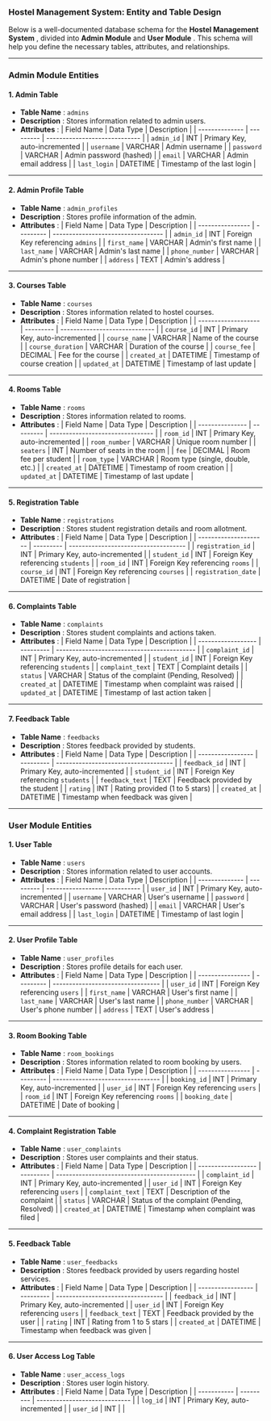### Hostel Management System: Entity and Table Design

Below is a well-documented database schema for the  **Hostel Management System** , divided into **Admin Module** and  **User Module** . This schema will help you define the necessary tables, attributes, and relationships.

---

### **Admin Module Entities**

#### 1. **Admin Table**

* **Table Name** : `admins`
* **Description** : Stores information related to admin users.
* **Attributes** :
| Field Name     | Data Type | Description                   |
  | -------------- | --------- | ----------------------------- |
  | `admin_id`   | INT       | Primary Key, auto-incremented |
  | `username`   | VARCHAR   | Admin username                |
  | `password`   | VARCHAR   | Admin password (hashed)       |
  | `email`      | VARCHAR   | Admin email address           |
  | `last_login` | DATETIME  | Timestamp of the last login   |

---

#### 2. **Admin Profile Table**

* **Table Name** : `admin_profiles`
* **Description** : Stores profile information of the admin.
* **Attributes** :
| Field Name       | Data Type | Description                        |
  | ---------------- | --------- | ---------------------------------- |
  | `admin_id`     | INT       | Foreign Key referencing `admins` |
  | `first_name`   | VARCHAR   | Admin's first name                 |
  | `last_name`    | VARCHAR   | Admin's last name                  |
  | `phone_number` | VARCHAR   | Admin's phone number               |
  | `address`      | TEXT      | Admin's address                    |

---

#### 3. **Courses Table**

* **Table Name** : `courses`
* **Description** : Stores information related to hostel courses.
* **Attributes** :
| Field Name          | Data Type | Description                   |
  | ------------------- | --------- | ----------------------------- |
  | `course_id`       | INT       | Primary Key, auto-incremented |
  | `course_name`     | VARCHAR   | Name of the course            |
  | `course_duration` | VARCHAR   | Duration of the course        |
  | `course_fee`      | DECIMAL   | Fee for the course            |
  | `created_at`      | DATETIME  | Timestamp of course creation  |
  | `updated_at`      | DATETIME  | Timestamp of last update      |

---

#### 4. **Rooms Table**

* **Table Name** : `rooms`
* **Description** : Stores information related to rooms.
* **Attributes** :
| Field Name      | Data Type | Description                      |
  | --------------- | --------- | -------------------------------- |
  | `room_id`     | INT       | Primary Key, auto-incremented    |
  | `room_number` | VARCHAR   | Unique room number               |
  | `seaters`     | INT       | Number of seats in the room      |
  | `fee`         | DECIMAL   | Room fee per student             |
  | `room_type`   | VARCHAR   | Room type (single, double, etc.) |
  | `created_at`  | DATETIME  | Timestamp of room creation       |
  | `updated_at`  | DATETIME  | Timestamp of last update         |

---

#### 5. **Registration Table**

* **Table Name** : `registrations`
* **Description** : Stores student registration details and room allotment.
* **Attributes** :
| Field Name            | Data Type | Description                          |
  | --------------------- | --------- | ------------------------------------ |
  | `registration_id`   | INT       | Primary Key, auto-incremented        |
  | `student_id`        | INT       | Foreign Key referencing `students` |
  | `room_id`           | INT       | Foreign Key referencing `rooms`    |
  | `course_id`         | INT       | Foreign Key referencing `courses`  |
  | `registration_date` | DATETIME  | Date of registration                 |

---

#### 6. **Complaints Table**

* **Table Name** : `complaints`
* **Description** : Stores student complaints and actions taken.
* **Attributes** :
| Field Name         | Data Type | Description                                 |
  | ------------------ | --------- | ------------------------------------------- |
  | `complaint_id`   | INT       | Primary Key, auto-incremented               |
  | `student_id`     | INT       | Foreign Key referencing `students`        |
  | `complaint_text` | TEXT      | Complaint details                           |
  | `status`         | VARCHAR   | Status of the complaint (Pending, Resolved) |
  | `created_at`     | DATETIME  | Timestamp when complaint was raised         |
  | `updated_at`     | DATETIME  | Timestamp of last action taken              |

---

#### 7. **Feedback Table**

* **Table Name** : `feedbacks`
* **Description** : Stores feedback provided by students.
* **Attributes** :
| Field Name        | Data Type | Description                          |
  | ----------------- | --------- | ------------------------------------ |
  | `feedback_id`   | INT       | Primary Key, auto-incremented        |
  | `student_id`    | INT       | Foreign Key referencing `students` |
  | `feedback_text` | TEXT      | Feedback provided by the student     |
  | `rating`        | INT       | Rating provided (1 to 5 stars)       |
  | `created_at`    | DATETIME  | Timestamp when feedback was given    |

---

### **User Module Entities**

#### 1. **User Table**

* **Table Name** : `users`
* **Description** : Stores information related to user accounts.
* **Attributes** :
| Field Name     | Data Type | Description                   |
  | -------------- | --------- | ----------------------------- |
  | `user_id`    | INT       | Primary Key, auto-incremented |
  | `username`   | VARCHAR   | User's username               |
  | `password`   | VARCHAR   | User's password (hashed)      |
  | `email`      | VARCHAR   | User's email address          |
  | `last_login` | DATETIME  | Timestamp of last login       |

---

#### 2. **User Profile Table**

* **Table Name** : `user_profiles`
* **Description** : Stores profile details for each user.
* **Attributes** :
| Field Name       | Data Type | Description                       |
  | ---------------- | --------- | --------------------------------- |
  | `user_id`      | INT       | Foreign Key referencing `users` |
  | `first_name`   | VARCHAR   | User's first name                 |
  | `last_name`    | VARCHAR   | User's last name                  |
  | `phone_number` | VARCHAR   | User's phone number               |
  | `address`      | TEXT      | User's address                    |

---

#### 3. **Room Booking Table**

* **Table Name** : `room_bookings`
* **Description** : Stores information related to room booking by users.
* **Attributes** :
| Field Name       | Data Type | Description                       |
  | ---------------- | --------- | --------------------------------- |
  | `booking_id`   | INT       | Primary Key, auto-incremented     |
  | `user_id`      | INT       | Foreign Key referencing `users` |
  | `room_id`      | INT       | Foreign Key referencing `rooms` |
  | `booking_date` | DATETIME  | Date of booking                   |

---

#### 4. **Complaint Registration Table**

* **Table Name** : `user_complaints`
* **Description** : Stores user complaints and their status.
* **Attributes** :
| Field Name         | Data Type | Description                                 |
  | ------------------ | --------- | ------------------------------------------- |
  | `complaint_id`   | INT       | Primary Key, auto-incremented               |
  | `user_id`        | INT       | Foreign Key referencing `users`           |
  | `complaint_text` | TEXT      | Description of the complaint                |
  | `status`         | VARCHAR   | Status of the complaint (Pending, Resolved) |
  | `created_at`     | DATETIME  | Timestamp when complaint was filed          |

---

#### 5. **Feedback Table**

* **Table Name** : `user_feedbacks`
* **Description** : Stores feedback provided by users regarding hostel services.
* **Attributes** :
| Field Name        | Data Type | Description                       |
  | ----------------- | --------- | --------------------------------- |
  | `feedback_id`   | INT       | Primary Key, auto-incremented     |
  | `user_id`       | INT       | Foreign Key referencing `users` |
  | `feedback_text` | TEXT      | Feedback provided by the user     |
  | `rating`        | INT       | Rating from 1 to 5 stars          |
  | `created_at`    | DATETIME  | Timestamp when feedback was given |

---

#### 6. **User Access Log Table**

* **Table Name** : `user_access_logs`
* **Description** : Stores user login history.
* **Attributes** :
| Field Name  | Data Type | Description                   |
  | ----------- | --------- | ----------------------------- |
  | `log_id`  | INT       | Primary Key, auto-incremented |
  | `user_id` | INT       |                               |
